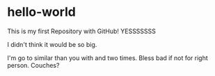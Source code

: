 # hello-world
This is my first Repository with GitHub! YESSSSSSS

I didn't think it would be so big.

I'm go to similar than you with and two times. Bless bad if not for right person. Couches?
